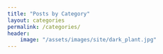 ```yaml
---
title: "Posts by Category"
layout: categories
permalink: /categories/
header:
    image: "/assets/images/site/dark_plant.jpg"
---
```

